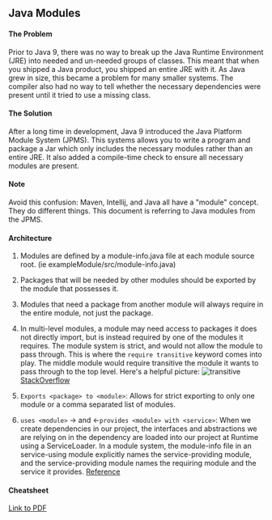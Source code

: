 ## Java Modules

#### The Problem
Prior to Java 9, there was no way to break up the Java Runtime Environment (JRE) into
needed and un-needed groups of classes. This meant that when you shipped a Java product,
you shipped an entire JRE with it. As Java grew in size, this became a problem for many
smaller systems. The compiler also had no way to tell whether the necessary dependencies
were present until it tried to use a missing class. 

#### The Solution
After a long time in development, Java 9 introduced the Java Platform Module System (JPMS).
This systems allows you to write a program and package a Jar which only includes the
necessary modules rather than an entire JRE. It also added a compile-time check to ensure
all necessary modules are present.

#### Note
Avoid this confusion: Maven, Intellij, and Java all have a "module" concept.
They do different things. This document is referring to Java modules from the JPMS. 

#### Architecture
1. Modules are defined by a module-info.java file at each module source root. (ie
exampleModule/src/module-info.java)

2. Packages that will be needed by other modules should be exported by the module that
possesses it.

3. Modules that need a package from another module will always require in the entire
module, not just the package.

4. In multi-level modules, a module may need access to packages it does not directly import,
but is instead required by one of the modules it requires. The module system is strict,
and would not allow the module to pass through. This is where the ```require transitive```
keyword comes into play. The middle module would require transitive the module it wants
to pass through to the top level. Here's a helpful picture:
![transitive](https://i.stack.imgur.com/fbZwV.png)
[StackOverflow](https://stackoverflow.com/a/46504020/11857649)

5. ```Exports <package> to <module>```: Allows for strict exporting to only one module
or a comma separated list of modules.

6. ```uses <module>``` -> and <-```provides <module> with <service>```: 
When we create dependencies in our project, the interfaces and abstractions we
are relying on in the dependency are loaded into our project at Runtime using
a ServiceLoader. In a module system, the module-info file in an service-using
module explicitly names the service-providing module, and the service-providing
module names the requiring module and the service it provides.
[Reference](http://openjdk.java.net/projects/jigsaw/spec/sotms/#services)

#### Cheatsheet
[Link to PDF](https://www.jrebel.com/system/files/java-9-modules-cheat-sheet.pdf)